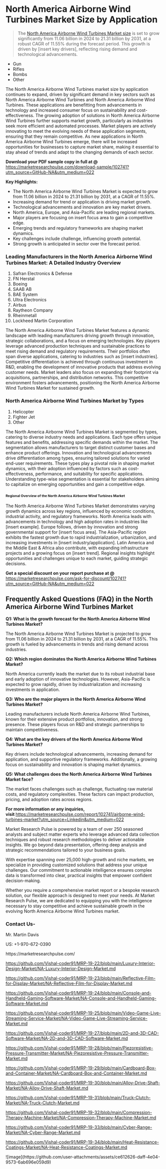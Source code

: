 <h1>North America Airborne Wind Turbines Market&nbsp;Size by Application</h1><blockquote><p>The <a href="https://marketresearchpulse.com/download-sample/102741?utm_source=GitHub-NA&amp;utm_medium=022">North America Airborne Wind Turbines Market size</a> is set to grow significantly from 11.06 billion in 2024 to 21.31 billion by 2031, at a robust CAGR of 11.55% during the forecast period. This growth is driven by [insert key drivers], reflecting rising demand and technological advancements.</p></blockquote><ul><li>Gun<li> Rifles<li> Bombs<li> Other</li></ul><p>The North America Airborne Wind Turbines market size by application continues to expand, driven by significant demand in key sectors such as North America Airborne Wind Turbines and North America Airborne Wind Turbines. These applications are benefitting from advancements in technology and increased consumer focus on sustainability and cost-effectiveness. The growing adoption of solutions in North America Airborne Wind Turbines further supports market growth, particularly as industries seek more efficient and automated processes. Market players are actively innovating to meet the evolving needs of these application segments, ensuring that they remain competitive. As new applications in North America Airborne Wind Turbines emerge, there will be increased opportunities for businesses to capture market share, making it essential to stay ahead of trends and adapt to the changing demands of each sector.</p><p><strong>Download your PDF sample copy in full at @ </strong><a href="https://marketresearchpulse.com/download-sample/102741?utm_source=GitHub-NA&amp;utm_medium=022">https://marketresearchpulse.com/download-sample/102741?utm_source=GitHub-NA&amp;utm_medium=022</a></p><p><strong>Key Highlights: </strong></p><ul><li>The North America Airborne Wind Turbines Market is expected to grow from 11.06 billion in 2024 to 21.31 billion by 2031, at a CAGR of 11.55%.</li><li>Increasing demand for trend or application is driving market growth.</li><li>Technological advancements and innovation are key market drivers.</li><li>North America, Europe, and Asia-Pacific are leading regional markets.</li><li>Major players are focusing on insert focus area to gain a competitive edge.</li><li>Emerging trends and regulatory frameworks are shaping market dynamics.</li><li>Key challenges include challenge, influencing growth potential.</li><li>Strong growth is anticipated in sector over the forecast period.</li></ul><h3>Leading Manufacturers in the North America Airborne Wind Turbines Market: A Detailed Industry Overview</h3><ol><li>Safran Electronics & Defense</li><li>FN Herstal</li><li>Boeing</li><li>SAAB AB</li><li>BAE System</li><li>Ultra Electronics</li><li>Airbus</li><li>Raytheon Company</li><li>Rheinmetall</li><li>Lockheed Martin Corporation</li></ol><div class="flex max-w-full flex-col flex-grow"><div class="min-h-8 text-message flex w-full flex-col items-end gap-2 whitespace-normal break-words [.text-message+&amp;]:mt-5" dir="auto" data-message-author-role="assistant" data-message-id="fd8432e4-4910-450d-b182-61b7bfb0a01f" data-message-model-slug="gpt-4o"><div class="flex w-full flex-col gap-1 empty:hidden first:pt-[3px]"><div class="markdown prose w-full break-words dark:prose-invert light"><p>The North America Airborne Wind Turbines Market features a dynamic landscape with leading manufacturers driving growth through innovation, strategic collaborations, and a focus on emerging technologies. Key players leverage advanced production techniques and sustainable practices to meet rising demand and regulatory requirements. Their portfolios often span diverse applications, catering to industries such as [insert industries]. Competitive differentiation is achieved through continuous investment in R&amp;D, enabling the development of innovative products that address evolving customer needs. Market leaders also focus on expanding their footprint via acquisitions, partnerships, and distribution networks. This competitive environment fosters advancements, positioning the North America Airborne Wind Turbines Market for sustained growth.</p></div></div></div></div><h3>North America Airborne Wind Turbines Market by Types</h3><ol><li>Helicopter<li> Fighter Jet<li> Other</li></ol><div class="flex max-w-full flex-col flex-grow"><div class="min-h-8 text-message flex w-full flex-col items-end gap-2 whitespace-normal break-words [.text-message+&amp;]:mt-5" dir="auto" data-message-author-role="assistant" data-message-id="084470be-0bb7-4664-bddf-5156b4f41249" data-message-model-slug="gpt-4o-mini"><div class="flex w-full flex-col gap-1 empty:hidden first:pt-[3px]"><div class="markdown prose w-full break-words dark:prose-invert light"><p>The North America Airborne Wind Turbines Market is segmented by types, catering to diverse industry needs and applications. Each type offers unique features and benefits, addressing specific demands within the market. The segmentation allows manufacturers to target distinct customer bases and enhance product offerings. Innovation and technological advancements drive differentiation among types, ensuring tailored solutions for varied end-user requirements. These types play a pivotal role in shaping market dynamics, with their adoption influenced by factors such as cost-effectiveness, performance, and suitability for specific applications. Understanding type-wise segmentation is essential for stakeholders aiming to capitalize on emerging opportunities and gain a competitive edge.</p></div></div></div></div><h3><span style="font-size: 11px;">Regional Overview of the North America Airborne Wind Turbines Market</span></h3><div class="flex max-w-full flex-col flex-grow"><div class="min-h-8 text-message flex w-full flex-col items-end gap-2 whitespace-normal break-words [.text-message+&amp;]:mt-5" dir="auto" data-message-author-role="assistant" data-message-id="e9038762-ce64-4e30-91c9-9bd413514231" data-message-model-slug="gpt-4o-mini"><div class="flex w-full flex-col gap-1 empty:hidden first:pt-[3px]"><div class="markdown prose w-full break-words dark:prose-invert light"><p>The North America Airborne Wind Turbines Market demonstrates varying growth dynamics across key regions, influenced by economic conditions, industrial activity, and regulatory frameworks. North America leads with advancements in technology and high adoption rates in industries like [insert example]. Europe follows, driven by innovation and strong governmental support for [insert focus area]. The Asia-Pacific region exhibits the fastest growth due to rapid industrialization, urbanization, and increasing investments in [insert industry/application]. Latin America and the Middle East &amp; Africa also contribute, with expanding infrastructure projects and a growing focus on [insert trend]. Regional insights highlight opportunities and challenges unique to each market, guiding strategic decisions.</p></div></div></div></div><p><strong>Get a special discount on your report purchase at @ </strong><a href="https://marketresearchpulse.com/ask-for-discount/102741?utm_source=GitHub-NA&amp;utm_medium=022">https://marketresearchpulse.com/ask-for-discount/102741?utm_source=GitHub-NA&amp;utm_medium=022</a></p><h2>Frequently Asked Questions (FAQ) in the North America Airborne Wind Turbines Market</h2><p><strong>Q1: What is the growth forecast for the North America Airborne Wind Turbines Market?</strong></p><p>The North America Airborne Wind Turbines Market is projected to grow from 11.06 billion in 2024 to 21.31 billion by 2031, at a CAGR of 11.55%. This growth is fueled by advancements in trends and rising demand across industries.</p><p><strong>Q2: Which region dominates the North America Airborne Wind Turbines Market?</strong></p><p>North America currently leads the market due to its robust industrial base and early adoption of innovative technologies. However, Asia-Pacific is expected to grow rapidly, driven by industrialization and increasing investments in application.</p><p><strong>Q3: Who are the major players in the North America Airborne Wind Turbines Market?</strong></p><p>Leading manufacturers include North America Airborne Wind Turbines, known for their extensive product portfolios, innovation, and strong presence. These players focus on R&amp;D and strategic partnerships to maintain competitiveness.</p><p><strong>Q4: What are the key drivers of the North America Airborne Wind Turbines Market?</strong></p><p>Key drivers include technological advancements, increasing demand for application, and supportive regulatory frameworks. Additionally, a growing focus on sustainability and innovation is shaping market dynamics.</p><p><strong>Q5: What challenges does the North America Airborne Wind Turbines Market face?</strong></p><p>The market faces challenges such as challenge, fluctuating raw material costs, and regulatory complexities. These factors can impact production, pricing, and adoption rates across regions.</p><p><strong>For more information or any inquiries, visit&nbsp;</strong><a href="https://marketresearchpulse.com/report/102741/airborne-wind-turbines-market?utm_source=Linkedin&utm_medium=022">https://marketresearchpulse.com/report/102741/airborne-wind-turbines-market?utm_source=Linkedin&utm_medium=022</a></p><p>Market Research Pulse is powered by a team of over 250 seasoned analysts and subject matter experts who leverage advanced data collection techniques and robust research methodologies to deliver actionable insights. We go beyond data presentation, offering deep analysis and strategic recommendations tailored to your business goals.</p><p>With expertise spanning over 25,000 high-growth and niche markets, we specialize in providing customized solutions that address your unique challenges. Our commitment to actionable intelligence ensures complex data is transformed into clear, practical insights that empower confident decision-making.</p><p>Whether you require a comprehensive market report or a bespoke research solution, our flexible approach is designed to meet your needs. At Market Research Pulse, we are dedicated to equipping you with the intelligence necessary to stay competitive and achieve sustainable growth in the evolving North America Airborne Wind Turbines market.</p><h3><strong>Contact Us-</strong></h3><p>Mr. Martin Davis</p><p>US: +1-970-672-0390</p><p>https://marketresearchpulse.com/</p><p><a href="https://github.com/Vishal-coder91/MRP-19-22/blob/main/Luxury-Interior-Design-Market/NA-Luxury-Interior-Design-Market.md">https://github.com/Vishal-coder91/MRP-19-22/blob/main/Luxury-Interior-Design-Market/NA-Luxury-Interior-Design-Market.md</a></p><p><a href="https://github.com/Vishal-coder91/MRP-19-23/blob/main/Reflective-Film-for-Display-Market/NA-Reflective-Film-for-Display-Market.md">https://github.com/Vishal-coder91/MRP-19-23/blob/main/Reflective-Film-for-Display-Market/NA-Reflective-Film-for-Display-Market.md</a></p><p><a href="https://github.com/Vishal-coder91/MRP-19-24/blob/main/Console-and-Handheld-Gaming-Software-Market/NA-Console-and-Handheld-Gaming-Software-Market.md">https://github.com/Vishal-coder91/MRP-19-24/blob/main/Console-and-Handheld-Gaming-Software-Market/NA-Console-and-Handheld-Gaming-Software-Market.md</a></p><p><a href="https://github.com/Vishal-coder91/MRP-19-25/blob/main/Video-Game-Live-Streaming-Service-Market/NA-Video-Game-Live-Streaming-Service-Market.md">https://github.com/Vishal-coder91/MRP-19-25/blob/main/Video-Game-Live-Streaming-Service-Market/NA-Video-Game-Live-Streaming-Service-Market.md</a></p><p><a href="https://github.com/Vishal-coder91/MRP-19-27/blob/main/2D-and-3D-CAD-Software-Market/NA-2D-and-3D-CAD-Software-Market.md">https://github.com/Vishal-coder91/MRP-19-27/blob/main/2D-and-3D-CAD-Software-Market/NA-2D-and-3D-CAD-Software-Market.md</a></p><p><a href="https://github.com/Vishal-coder91/MRP-19-28/blob/main/Piezoresistive-Pressure-Transmitter-Market/NA-Piezoresistive-Pressure-Transmitter-Market.md">https://github.com/Vishal-coder91/MRP-19-28/blob/main/Piezoresistive-Pressure-Transmitter-Market/NA-Piezoresistive-Pressure-Transmitter-Market.md</a></p><p><a href="https://github.com/Vishal-coder91/MRP-19-29/blob/main/Cardboard-Box-and-Container-Market/NA-Cardboard-Box-and-Container-Market.md">https://github.com/Vishal-coder91/MRP-19-29/blob/main/Cardboard-Box-and-Container-Market/NA-Cardboard-Box-and-Container-Market.md</a></p><p><a href="https://github.com/Vishal-coder91/MRP-19-30/blob/main/Alloy-Drive-Shaft-Market/NA-Alloy-Drive-Shaft-Market.md">https://github.com/Vishal-coder91/MRP-19-30/blob/main/Alloy-Drive-Shaft-Market/NA-Alloy-Drive-Shaft-Market.md</a></p><p><a href="https://github.com/Vishal-coder91/MRP-19-31/blob/main/Truck-Clutch-Market/NA-Truck-Clutch-Market.md">https://github.com/Vishal-coder91/MRP-19-31/blob/main/Truck-Clutch-Market/NA-Truck-Clutch-Market.md</a></p><p><a href="https://github.com/Vishal-coder91/MRP-19-32/blob/main/Compression-Therapy-Machine-Market/NA-Compression-Therapy-Machine-Market.md">https://github.com/Vishal-coder91/MRP-19-32/blob/main/Compression-Therapy-Machine-Market/NA-Compression-Therapy-Machine-Market.md</a></p><p><a href="https://github.com/Vishal-coder91/MRP-19-33/blob/main/Cyber-Range-Market/NA-Cyber-Range-Market.md">https://github.com/Vishal-coder91/MRP-19-33/blob/main/Cyber-Range-Market/NA-Cyber-Range-Market.md</a></p><p><a href="https://github.com/Vishal-coder91/MRP-19-34/blob/main/Heat-Resistance-Coatings-Market/NA-Heat-Resistance-Coatings-Market.md">https://github.com/Vishal-coder91/MRP-19-34/blob/main/Heat-Resistance-Coatings-Market/NA-Heat-Resistance-Coatings-Market.md</a></p>
![image](https://github.com/user-attachments/assets/ce612626-daff-4e04-9573-6ab696e059d9)

